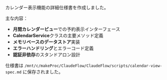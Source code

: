 カレンダー表示機能の詳細仕様書を作成しました。

主な内容：
- **月間カレンダービュー**での予約表示インターフェース
- **CalendarService**クラスの主要メソッド定義
- **メモリベースのデータストア**実装
- **エラーハンドリング**とエラーコード定義
- **認証非依存**のスタンドアロン設計

仕様書は `/mnt/c/makeProc/ClaudeFlow/ClaudeFlow/scripts/calendar-view-spec.md` に保存されました。
